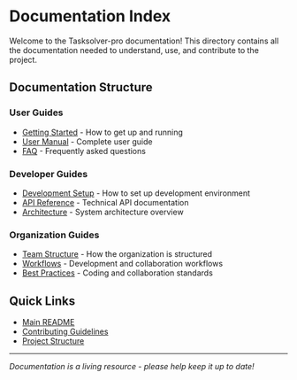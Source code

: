 # Documentation Index

Welcome to the Tasksolver-pro documentation! This directory contains all the documentation needed to understand, use, and contribute to the project.

## Documentation Structure

### User Guides
- [Getting Started](getting-started.md) - How to get up and running
- [User Manual](user-manual.md) - Complete user guide
- [FAQ](faq.md) - Frequently asked questions

### Developer Guides
- [Development Setup](development-setup.md) - How to set up development environment
- [API Reference](api-reference.md) - Technical API documentation
- [Architecture](architecture.md) - System architecture overview

### Organization Guides
- [Team Structure](team-structure.md) - How the organization is structured
- [Workflows](workflows.md) - Development and collaboration workflows
- [Best Practices](best-practices.md) - Coding and collaboration standards

## Quick Links

- [Main README](../README.md)
- [Contributing Guidelines](../CONTRIBUTING.md)
- [Project Structure](project-structure.md)

---

*Documentation is a living resource - please help keep it up to date!*